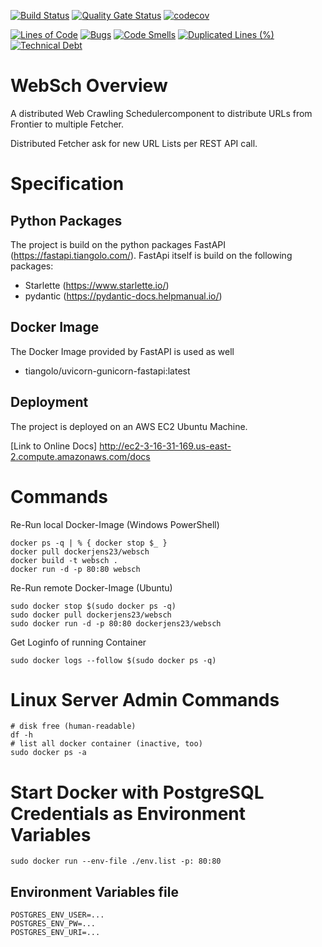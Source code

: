 [![Build Status](https://travis-ci.org/JensGe/WebSch.svg?branch=master)](https://travis-ci.org/JensGe/WebSch)
[![Quality Gate Status](https://sonarcloud.io/api/project_badges/measure?project=JensGe_WebSch&metric=alert_status)](https://sonarcloud.io/dashboard?id=JensGe_WebSch)
[![codecov](https://codecov.io/gh/JensGe/WebSch/branch/master/graph/badge.svg)](https://codecov.io/gh/JensGe/WebSch)


[![Lines of Code](https://sonarcloud.io/api/project_badges/measure?project=JensGe_WebSch&metric=ncloc)](https://sonarcloud.io/dashboard?id=JensGe_WebSch)
[![Bugs](https://sonarcloud.io/api/project_badges/measure?project=JensGe_WebSch&metric=bugs)](https://sonarcloud.io/dashboard?id=JensGe_WebSch)
[![Code Smells](https://sonarcloud.io/api/project_badges/measure?project=JensGe_WebSch&metric=code_smells)](https://sonarcloud.io/dashboard?id=JensGe_WebSch)
[![Duplicated Lines (%)](https://sonarcloud.io/api/project_badges/measure?project=JensGe_WebSch&metric=duplicated_lines_density)](https://sonarcloud.io/dashboard?id=JensGe_WebSch)
[![Technical Debt](https://sonarcloud.io/api/project_badges/measure?project=JensGe_WebSch&metric=sqale_index)](https://sonarcloud.io/dashboard?id=JensGe_WebSch)


# WebSch Overview

A distributed Web Crawling Schedulercomponent to distribute URLs from Frontier to multiple Fetcher. 

Distributed Fetcher ask for new URL Lists per REST API call.

# Specification

## Python Packages

The project is build on the python packages FastAPI (https://fastapi.tiangolo.com/). 
FastApi itself is build on the following packages:
- Starlette (https://www.starlette.io/)
- pydantic (https://pydantic-docs.helpmanual.io/)

## Docker Image

The Docker Image provided by FastAPI is used as well
- tiangolo/uvicorn-gunicorn-fastapi:latest

## Deployment

The project is deployed on an AWS EC2 Ubuntu Machine. 

[Link to Online Docs] http://ec2-3-16-31-169.us-east-2.compute.amazonaws.com/docs

# Commands

Re-Run local Docker-Image (Windows PowerShell)

```shell script
docker ps -q | % { docker stop $_ }
docker pull dockerjens23/websch
docker build -t websch .
docker run -d -p 80:80 websch
```

Re-Run remote Docker-Image (Ubuntu)
```shell script
sudo docker stop $(sudo docker ps -q)
sudo docker pull dockerjens23/websch
sudo docker run -d -p 80:80 dockerjens23/websch
```

Get Loginfo of running Container
```shell script
sudo docker logs --follow $(sudo docker ps -q)
```


# Linux Server Admin Commands

```shell script
# disk free (human-readable)
df -h
# list all docker container (inactive, too)
sudo docker ps -a
```

# Start Docker with PostgreSQL Credentials as Environment Variables

```shell script
sudo docker run --env-file ./env.list -p: 80:80
```

## Environment Variables file
```shell script
POSTGRES_ENV_USER=...
POSTGRES_ENV_PW=...
POSTGRES_ENV_URI=...
```



